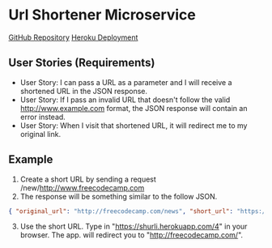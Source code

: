 # Url Shortener Microservice
[GitHub Repository]()
[Heroku Deployment]()

## User Stories (Requirements)
* User Story: I can pass a URL as a parameter and I will receive a shortened URL
  in the JSON response.
* User Story: If I pass an invalid URL that doesn't follow the valid
  http://www.example.com format, the JSON response will contain an error instead.
* User Story: When I visit that shortened URL, it will redirect me to my original link.

## Example
1. Create a short URL by sending a request /new/http://www.freecodecamp.com
2. The response will be something similar to the follow JSON.
```json
{ "original_url": "http://freecodecamp.com/news", "short_url": "https://shurli.herokuapp.com/4" }
```
3. Use the short URL. Type in "https://shurli.herokuapp.com/4" in your browser.
   The app. will redirect you to "http://freecodecamp.com/".
